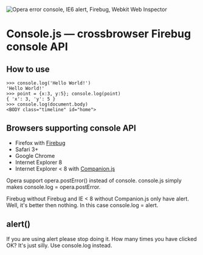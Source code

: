 ![Opera error console, IE6 alert, Firebug, Webkit Web Inspector](/nv/console.js/raw/master/intro.png)

Console.js — crossbrowser Firebug console API
=============================================

How to use
----------

    >>> console.log('Hello World!')
    'Hello World!'
    >>> point = {x:3, y:5}; console.log(point)
    { 'x': 3, 'y': 5 }
    >>> console.log(document.body)
    <BODY class="timeline" id="home">

Browsers supporting console API
-------------------------------
  * Firefox with [Firebug][]
  * Safari 3+
  * Google Chrome
  * Internet Explorer 8
  * Internet Explorer < 8 with [Companion.js][]

Opera support opera.postError() instead of console. console.js simply makes console.log = opera.postError.

Firebug without Firebug and IE < 8 without Companion.js only have alert. Well, it's better then nothing. In this case console.log = alert.

  [Firebug]: http://getfirebug.com/
  [Companion.js]: http://www.my-debugbar.com/wiki/CompanionJS/HomePage


alert()
-------
If you are using alert please stop doing it. How many times you have clicked OK? It's just silly. Use console.log instead.
